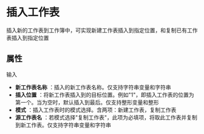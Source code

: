 # 插入工作表

插入新的工作表到工作簿中，可实现新建工作表插入到指定位置，和复制已有工作表插入到指定位置

## 属性

输入

- **新工作表名称** ：插入的新工作表名称。仅支持字符串变量和字符串
- **插入位置** ：将新工作表插入到的目标位置。例如&quot;1&quot;，即插入工作表的位置为第一个。当为空时，默认插入到最后。仅支持整形变量和整形
- **模式** ：插入工作表时的模式选择。含两项：新建工作表，复制工作表
- **源工作表名** ：若模式选择&quot;复制工作表&quot;，此项为必填项，将取此工作表并复制到新工作表。仅支持字符串变量和字符串
